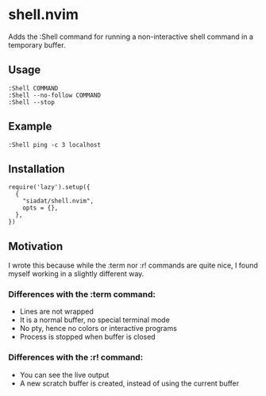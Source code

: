 # shell.nvim

Adds the :Shell command for running a non-interactive shell command in a temporary buffer.

## Usage
```
:Shell COMMAND
:Shell --no-follow COMMAND
:Shell --stop
```

## Example
```
:Shell ping -c 3 localhost
```

## Installation
```
require('lazy').setup({
  {
    "siadat/shell.nvim",
    opts = {},
  },
})
```

## Motivation
I wrote this because while the :term nor :r! commands are quite nice, I found myself working in a slightly different way.

### Differences with the :term command:
- Lines are not wrapped
- It is a normal buffer, no special terminal mode
- No pty, hence no colors or interactive programs
- Process is stopped when buffer is closed

### Differences with the :r! command:
- You can see the live output
- A new scratch buffer is created, instead of using the current buffer

